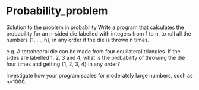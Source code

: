 # Probability_problem
Solution to the problem in probability
Write a program that calculates the probability for an n-sided die labelled with integers from 1 to n, to roll all the numbers {1, ..., n}, in any order if the die is thrown n times.

e.g. A tetrahedral die can be made from four equilateral triangles. If the sides are labelled 1, 2, 3 and 4, what is the probability of throwing the die four times and getting {1, 2, 3, 4} in any order?

Investigate how your program scales for moderately large numbers, such as n=1000.

